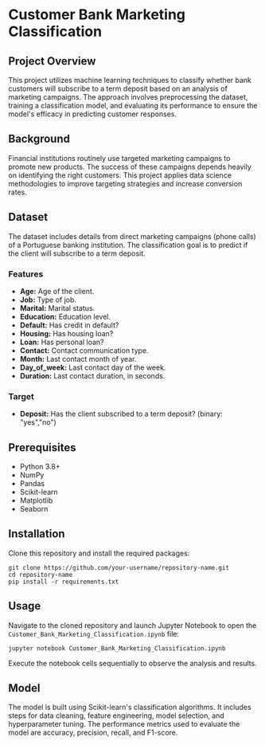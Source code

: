 # Customer Bank Marketing Classification

## Project Overview
This project utilizes machine learning techniques to classify whether bank customers will subscribe to a term deposit based on an analysis of marketing campaigns. The approach involves preprocessing the dataset, training a classification model, and evaluating its performance to ensure the model's efficacy in predicting customer responses.

## Background
Financial institutions routinely use targeted marketing campaigns to promote new products. The success of these campaigns depends heavily on identifying the right customers. This project applies data science methodologies to improve targeting strategies and increase conversion rates.

## Dataset
The dataset includes details from direct marketing campaigns (phone calls) of a Portuguese banking institution. The classification goal is to predict if the client will subscribe to a term deposit.

### Features
- **Age:** Age of the client.
- **Job:** Type of job.
- **Marital:** Marital status.
- **Education:** Education level.
- **Default:** Has credit in default?
- **Housing:** Has housing loan?
- **Loan:** Has personal loan?
- **Contact:** Contact communication type.
- **Month:** Last contact month of year.
- **Day_of_week:** Last contact day of the week.
- **Duration:** Last contact duration, in seconds.

### Target
- **Deposit:** Has the client subscribed to a term deposit? (binary: "yes","no")

## Prerequisites
- Python 3.8+
- NumPy
- Pandas
- Scikit-learn
- Matplotlib
- Seaborn

## Installation
Clone this repository and install the required packages:
```
git clone https://github.com/your-username/repository-name.git
cd repository-name
pip install -r requirements.txt
```

## Usage
Navigate to the cloned repository and launch Jupyter Notebook to open the `Customer_Bank_Marketing_Classification.ipynb` file:
```
jupyter notebook Customer_Bank_Marketing_Classification.ipynb
```
Execute the notebook cells sequentially to observe the analysis and results.

## Model
The model is built using Scikit-learn's classification algorithms. It includes steps for data cleaning, feature engineering, model selection, and hyperparameter tuning. The performance metrics used to evaluate the model are accuracy, precision, recall, and F1-score.
